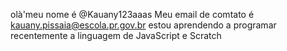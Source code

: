 olà'meu nome é @Kauany123aaas
Meu email de comtato é kauany.pissaia@escola.pr.gov.br
estou aprendendo a programar recentemente a linguagem de JavaScript e Scratch
